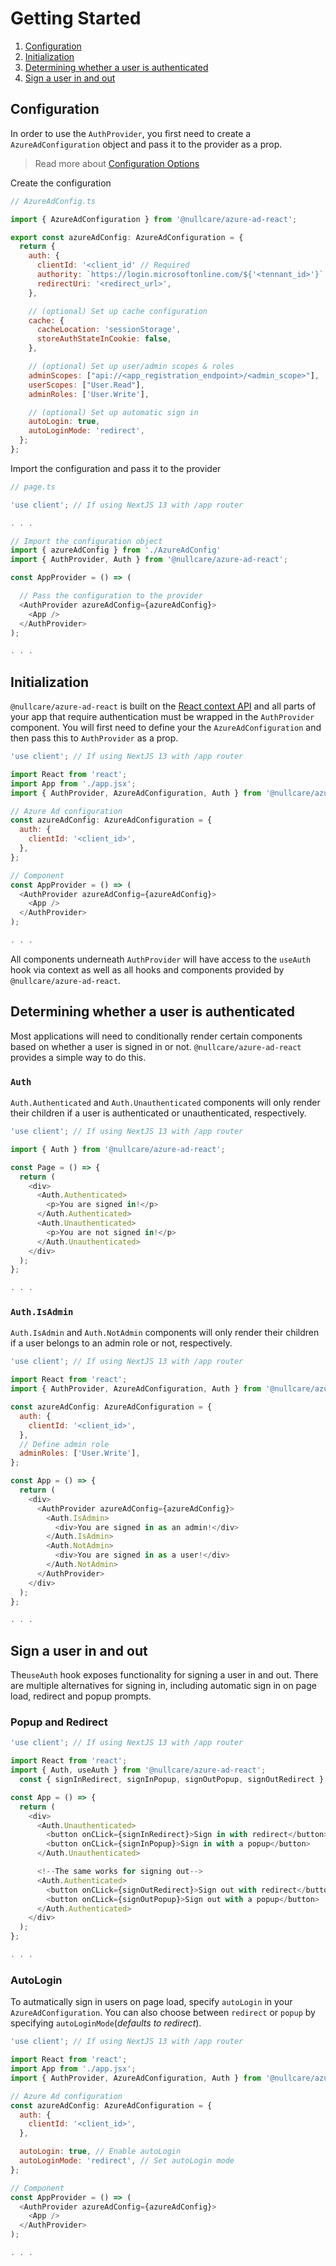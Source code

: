 # Getting Started

1. [Configuration](#configuration)
1. [Initialization](#initialization)
1. [Determining whether a user is authenticated](#determining-whether-a-user-is-authenticated)
1. [Sign a user in and out](#sign-a-user-in-and-out)

## Configuration

In order to use the `AuthProvider`, you first need to create a `AzureAdConfiguration` object and pass it to the provider as a prop.

> Read more about [Configuration Options](https://github.com/AzureAD/microsoft-authentication-library-for-js/blob/dev/lib/msal-browser/docs/configuration.md)

Create the configuration

```js
// AzureAdConfig.ts

import { AzureAdConfiguration } from '@nullcare/azure-ad-react';

export const azureAdConfig: AzureAdConfiguration = {
  return {
    auth: {
      clientId: '<client_id' // Required
      authority: `https://login.microsoftonline.com/${'<tennant_id>'}`,
      redirectUri: '<redirect_url>',
    },

    // (optional) Set up cache configuration
    cache: {
      cacheLocation: 'sessionStorage',
      storeAuthStateInCookie: false,
    },

    // (optional) Set up user/admin scopes & roles
    adminScopes: ["api://<app_registration_endpoint>/<admin_scope>"],
    userScopes: ["User.Read"],
    adminRoles: ['User.Write'],

    // (optional) Set up automatic sign in
    autoLogin: true,
    autoLoginMode: 'redirect',
  };
};
```

Import the configuration and pass it to the provider

```javascript
// page.ts

'use client'; // If using NextJS 13 with /app router

. . .

// Import the configuration object
import { azureAdConfig } from './AzureAdConfig'
import { AuthProvider, Auth } from '@nullcare/azure-ad-react';

const AppProvider = () => (

  // Pass the configuration to the provider
  <AuthProvider azureAdConfig={azureAdConfig}>
    <App />
  </AuthProvider>
);

. . .
```

## Initialization

`@nullcare/azure-ad-react` is built on the [React context API](https://reactjs.org/docs/context.html) and all parts of your app that require authentication must be wrapped in the `AuthProvider` component. You will first need to define your the `AzureAdConfiguration` and then pass this to `AuthProvider` as a prop.

```javascript
'use client'; // If using NextJS 13 with /app router

import React from 'react';
import App from './app.jsx';
import { AuthProvider, AzureAdConfiguration, Auth } from '@nullcare/azure-ad-react';

// Azure Ad configuration
const azureAdConfig: AzureAdConfiguration = {
  auth: {
    clientId: '<client_id>',
  },
};

// Component
const AppProvider = () => (
  <AuthProvider azureAdConfig={azureAdConfig}>
    <App />
  </AuthProvider>
);

. . .
```

All components underneath `AuthProvider` will have access to the `useAuth` hook via context as well as all hooks and components provided by `@nullcare/azure-ad-react`.

## Determining whether a user is authenticated

Most applications will need to conditionally render certain components based on whether a user is signed in or not. `@nullcare/azure-ad-react` provides a simple way to do this.

### `Auth`

`Auth.Authenticated` and `Auth.Unauthenticated` components will only render their children if a user is authenticated or unauthenticated, respectively.

```javascript
'use client'; // If using NextJS 13 with /app router

import { Auth } from '@nullcare/azure-ad-react';

const Page = () => {
  return (
    <div>
      <Auth.Authenticated>
        <p>You are signed in!</p>
      </Auth.Authenticated>
      <Auth.Unauthenticated>
        <p>You are not signed in!</p>
      </Auth.Unauthenticated>
    </div>
  );
};

. . .
```

### `Auth.IsAdmin`

`Auth.IsAdmin` and `Auth.NotAdmin` components will only render their children if a user belongs to an admin role or not, respectively.

```javascript
'use client'; // If using NextJS 13 with /app router

import React from 'react';
import { AuthProvider, AzureAdConfiguration, Auth } from '@nullcare/azure-ad-react';

const azureAdConfig: AzureAdConfiguration = {
  auth: {
    clientId: '<client_id>',
  },
  // Define admin role
  adminRoles: ['User.Write'],
};

const App = () => {
  return (
    <div>
      <AuthProvider azureAdConfig={azureAdConfig}>
        <Auth.IsAdmin>
          <div>You are signed in as an admin!</div>
        </Auth.IsAdmin>
        <Auth.NotAdmin>
          <div>You are signed in as a user!</div>
        </Auth.NotAdmin>
      </AuthProvider>
    </div>
  );
};

. . .
```

## Sign a user in and out

The`useAuth` hook exposes functionality for signing a user in and out. There are multiple alternatives for signing in, including automatic sign in on page load, redirect and popup prompts.

### Popup and Redirect

```javascript
'use client'; // If using NextJS 13 with /app router

import React from 'react';
import { Auth, useAuth } from '@nullcare/azure-ad-react';
  const { signInRedirect, signInPopup, signOutPopup, signOutRedirect } = useAuth();

const App = () => {
  return (
    <div>
      <Auth.Unauthenticated>
        <button onCLick={signInRedirect}>Sign in with redirect</button>
        <button onCLick={signInPopup}>Sign in with a popup</button>
      </Auth.Unauthenticated>

      <!--The same works for signing out-->
      <Auth.Authenticated>
        <button onCLick={signOutRedirect}>Sign out with redirect</button>
        <button onCLick={signOutPopup}>Sign out with a popup</button>
      </Auth.Authenticated>
    </div>
  );
};

. . .
```

### AutoLogin

To autmatically sign in users on page load, specify `autoLogin` in your `AzureAdConfiguration`. You can also choose between `redirect` or `popup` by specifying `autoLoginMode`(_defaults to redirect_).

```js
'use client'; // If using NextJS 13 with /app router

import React from 'react';
import App from './app.jsx';
import { AuthProvider, AzureAdConfiguration, Auth } from '@nullcare/azure-ad-react';

// Azure Ad configuration
const azureAdConfig: AzureAdConfiguration = {
  auth: {
    clientId: '<client_id>',
  },

  autoLogin: true, // Enable autoLogin
  autoLoginMode: 'redirect', // Set autoLogin mode
};

// Component
const AppProvider = () => (
  <AuthProvider azureAdConfig={azureAdConfig}>
    <App />
  </AuthProvider>
);

. . .

```
